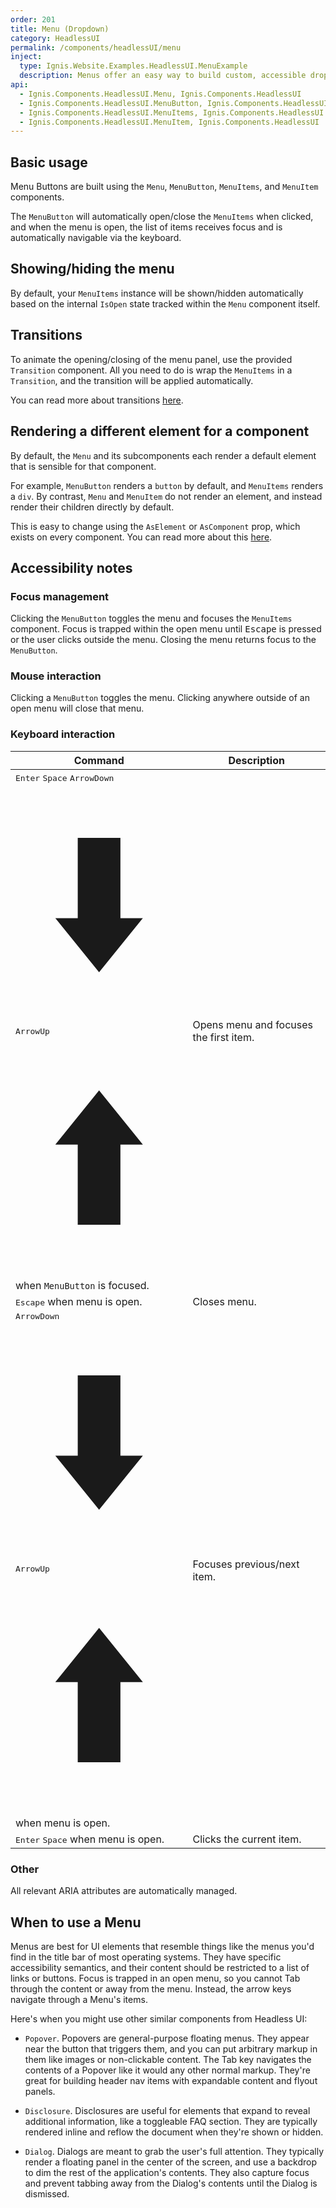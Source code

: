 ```yaml
---
order: 201
title: Menu (Dropdown)
category: HeadlessUI
permalink: /components/headlessUI/menu
inject:
  type: Ignis.Website.Examples.HeadlessUI.MenuExample
  description: Menus offer an easy way to build custom, accessible dropdown components with robust support for keyboard navigation.
api:
  - Ignis.Components.HeadlessUI.Menu, Ignis.Components.HeadlessUI
  - Ignis.Components.HeadlessUI.MenuButton, Ignis.Components.HeadlessUI
  - Ignis.Components.HeadlessUI.MenuItems, Ignis.Components.HeadlessUI
  - Ignis.Components.HeadlessUI.MenuItem, Ignis.Components.HeadlessUI
---
```


## Basic usage

Menu Buttons are built using the `Menu`, `MenuButton`, `MenuItems`, and `MenuItem` components.

The `MenuButton` will automatically open/close the `MenuItems` when clicked, and when the menu is open, the list of
items receives focus and is automatically navigable via the keyboard.

## Showing/hiding the menu

By default, your `MenuItems` instance will be shown/hidden automatically based on the internal `IsOpen` state
tracked within the `Menu` component itself.

## Transitions

To animate the opening/closing of the menu panel, use the provided `Transition` component. All you need to do is wrap
the `MenuItems` in a `Transition`, and the transition will be applied automatically.

You can read more about transitions [here](/docs/components/headlessUI/transition).

## Rendering a different element for a component

By default, the `Menu` and its subcomponents each render a default element that is sensible for that component.

For example, `MenuButton` renders a `button` by default, and `MenuItems` renders a `div`. By contrast, `Menu` and
`MenuItem` do not render an element, and instead render their children directly by default.

This is easy to change using the `AsElement` or `AsComponent` prop, which exists on every component.
You can read more about this [here](/docs/components/dynamic).

## Accessibility notes

### Focus management

Clicking the `MenuButton` toggles the menu and focuses the `MenuItems` component. Focus is trapped within the open menu
until <kbd>Escape</kbd> is pressed or the user clicks outside the menu. Closing the menu returns focus to
the `MenuButton`.

### Mouse interaction

Clicking a `MenuButton` toggles the menu. Clicking anywhere outside of an open menu will close that menu.

### Keyboard interaction

| Command                                                                                                                                                                                                                                                                                                                                                                                                                                                                                                                                                                                             | Description                            |
| --------------------------------------------------------------------------------------------------------------------------------------------------------------------------------------------------------------------------------------------------------------------------------------------------------------------------------------------------------------------------------------------------------------------------------------------------------------------------------------------------------------------------------------------------------------------------------------------------- | -------------------------------------- |
| <kbd>Enter</kbd> <kbd>Space</kbd> <kbd><span class="sr-only">ArrowDown</span><svg viewBox="0 0 11 16" fill="currentColor" xmlns="http://www.w3.org/2000/svg" aria-hidden="true" class="h-4 text-white"><path d="M4.095 3.578h2.808v5.28H8.38L5.5 12.422 2.62 8.858h1.476v-5.28z"></path></svg></kbd> <kbd><span class="sr-only">ArrowUp</span><svg viewBox="0 0 11 16" fill="currentColor" xmlns="http://www.w3.org/2000/svg" aria-hidden="true" class="h-4 text-white"><path d="M6.903 12.422H4.095v-5.28H2.62L5.5 3.578l2.88 3.564H6.903v5.28z"></path></svg></kbd> when `MenuButton` is focused. | Opens menu and focuses the first item. |
| <kbd>Escape</kbd> when menu is open.                                                                                                                                                                                                                                                                                                                                                                                                                                                                                                                                                                | Closes menu.                           |
| <kbd><span class="sr-only">ArrowDown</span><svg viewBox="0 0 11 16" fill="currentColor" xmlns="http://www.w3.org/2000/svg" aria-hidden="true" class="h-4 text-white"><path d="M4.095 3.578h2.808v5.28H8.38L5.5 12.422 2.62 8.858h1.476v-5.28z"></path></svg></kbd> <kbd><span class="sr-only">ArrowUp</span><svg viewBox="0 0 11 16" fill="currentColor" xmlns="http://www.w3.org/2000/svg" aria-hidden="true" class="h-4 text-white"><path d="M6.903 12.422H4.095v-5.28H2.62L5.5 3.578l2.88 3.564H6.903v5.28z"></path></svg></kbd> when menu is open.                                              | Focuses previous/next item.            |
| <kbd>Enter</kbd> <kbd>Space</kbd> when menu is open.                                                                                                                                                                                                                                                                                                                                                                                                                                                                                                                                                | Clicks the current item.               |

### Other

All relevant ARIA attributes are automatically managed.

## When to use a Menu

Menus are best for UI elements that resemble things like the menus you'd find in the title bar of most operating
systems. They have specific accessibility semantics, and their content should be restricted to a list of links or
buttons. Focus is trapped in an open menu, so you cannot Tab through the content or away from the menu. Instead, the
arrow keys navigate through a Menu's items.

Here's when you might use other similar components from Headless UI:

- `Popover`. Popovers are general-purpose floating menus. They appear near the button that triggers them, and you can
  put arbitrary markup in them like images or non-clickable content. The Tab key navigates the contents of a Popover
  like it would any other normal markup. They're great for building header nav items with expandable content and flyout
  panels.

- `Disclosure`. Disclosures are useful for elements that expand to reveal additional information, like a toggleable FAQ
  section. They are typically rendered inline and reflow the document when they're shown or hidden.

- `Dialog`. Dialogs are meant to grab the user's full attention. They typically render a floating panel in the center of
  the screen, and use a backdrop to dim the rest of the application's contents. They also capture focus and prevent
  tabbing away from the Dialog's contents until the Dialog is dismissed.
